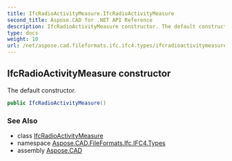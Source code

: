 ```yaml
---
title: IfcRadioActivityMeasure.IfcRadioActivityMeasure
second_title: Aspose.CAD for .NET API Reference
description: IfcRadioActivityMeasure constructor. The default constructor
type: docs
weight: 10
url: /net/aspose.cad.fileformats.ifc.ifc4.types/ifcradioactivitymeasure/ifcradioactivitymeasure/
---
```

## IfcRadioActivityMeasure constructor

The default constructor.

```csharp
public IfcRadioActivityMeasure()
```

### See Also

* class [IfcRadioActivityMeasure](../)
* namespace [Aspose.CAD.FileFormats.Ifc.IFC4.Types](../../ifcradioactivitymeasure/)
* assembly [Aspose.CAD](../../../)


